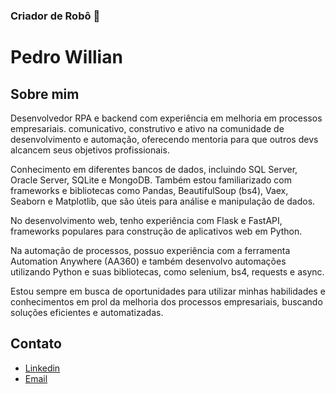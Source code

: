 ### Criador de Robô 🤖


<!--
**pedrowill-dev/pedrowill-dev** is a ✨ _special_ ✨ repository because its `README.md` (this file) appears on your GitHub profile.

Here are some ideas to get you started:

- 🔭 I’m currently working on ...
- 🌱 I’m currently learning ...
- 👯 I’m looking to collaborate on ...
- 🤔 I’m looking for help with ...
- 💬 Ask me about ...
- 📫 How to reach me: ...
- 😄 Pronouns: ...
- ⚡ Fun fact: ...
-->


# Pedro Willian

## Sobre mim

Desenvolvedor RPA e backend com experiência em melhoria em processos empresariais. comunicativo, construtivo e ativo na comunidade de desenvolvimento e automação, oferecendo mentoria para que outros devs alcancem seus objetivos profissionais.

Conhecimento em diferentes bancos de dados, incluindo SQL Server, Oracle Server, SQLite e MongoDB. Também estou familiarizado com frameworks e bibliotecas como Pandas, BeautifulSoup (bs4), Vaex, Seaborn e Matplotlib, que são úteis para análise e manipulação de dados.

No desenvolvimento web, tenho experiência com Flask e FastAPI, frameworks populares para construção de aplicativos web em Python.

Na automação de processos, possuo experiência com a ferramenta Automation Anywhere (AA360) e também desenvolvo automações utilizando Python e suas bibliotecas, como selenium, bs4, requests e async.

Estou sempre em busca de oportunidades para utilizar minhas habilidades e conhecimentos em prol da melhoria dos processos empresariais, buscando soluções eficientes e automatizadas.

## Contato

* [Linkedin](https://www.linkedin.com/in/pedrowill-developer-/)
* [Email](pedrowill.developer@gmail.com)

